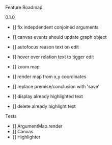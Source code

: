 Feature Roadmap

0.1.0

  - [] fix indepdendent conjoined arguments
  - [] canvas events should update graph object
  - [] autofocus reason text on edit
  - [] hover over relation text to tigger edit
  - [] zoom map
  - [] render map from x,y coordinates
  
  - [] replace premise/conclusion with 'save'
  - [] display already highlighted text
  - [] delete already highlight text


Tests

  - [] ArgumentMap.render
  - [] Canvas
  - [] Highlighter